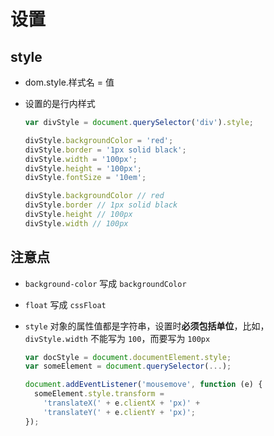 # 设置

## style

  - dom.style.样式名 = 值

  - 设置的是行内样式

    ```javascript
    var divStyle = document.querySelector('div').style;

    divStyle.backgroundColor = 'red';
    divStyle.border = '1px solid black';
    divStyle.width = '100px';
    divStyle.height = '100px';
    divStyle.fontSize = '10em';

    divStyle.backgroundColor // red
    divStyle.border // 1px solid black
    divStyle.height // 100px
    divStyle.width // 100px
    ```

## 注意点

  - `background-color` 写成 `backgroundColor`

  - `float` 写成 `cssFloat`

  - `style` 对象的属性值都是字符串，设置时**必须包括单位**，比如，`divStyle.width` 不能写为 `100`，而要写为 `100px`

    ```javascript
    var docStyle = document.documentElement.style;
    var someElement = document.querySelector(...);

    document.addEventListener('mousemove', function (e) {
      someElement.style.transform =
        'translateX(' + e.clientX + 'px)' +
        'translateY(' + e.clientY + 'px)';
    });
    ```
